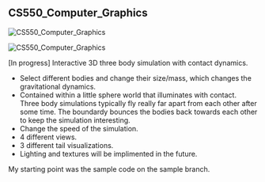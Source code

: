 ## CS550_Computer_Graphics

![CS550_Computer_Graphics](https://media.giphy.com/media/FCmKd4DzDIMDI9U2L7/giphy.gif)

![CS550_Computer_Graphics](https://media.giphy.com/media/zT788Y0RVJPRdJJKiK/giphy.gif)

[In progress] Interactive 3D three body simulation with contact dynamics.

- Select different bodies and change their size/mass, which changes the gravitational dynamics. 
- Contained within a little sphere world that illuminates with contact. Three body simulations typically fly really far apart from each other after some time. The boundardy bounces the bodies back towards each other to keep the simulation interesting.
- Change the speed of the simulation.  
- 4 different views.
- 3 different tail visualizations.
- Lighting and textures will be implimented in the future.  

My starting point was the sample code on the sample branch. 
